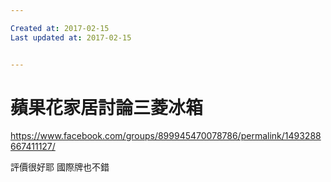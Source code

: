 ```yaml
---

Created at: 2017-02-15
Last updated at: 2017-02-15


---
```


# 蘋果花家居討論三菱冰箱


<https://www.facebook.com/groups/899945470078786/permalink/1493288667411127/>

評價很好耶
國際牌也不錯

